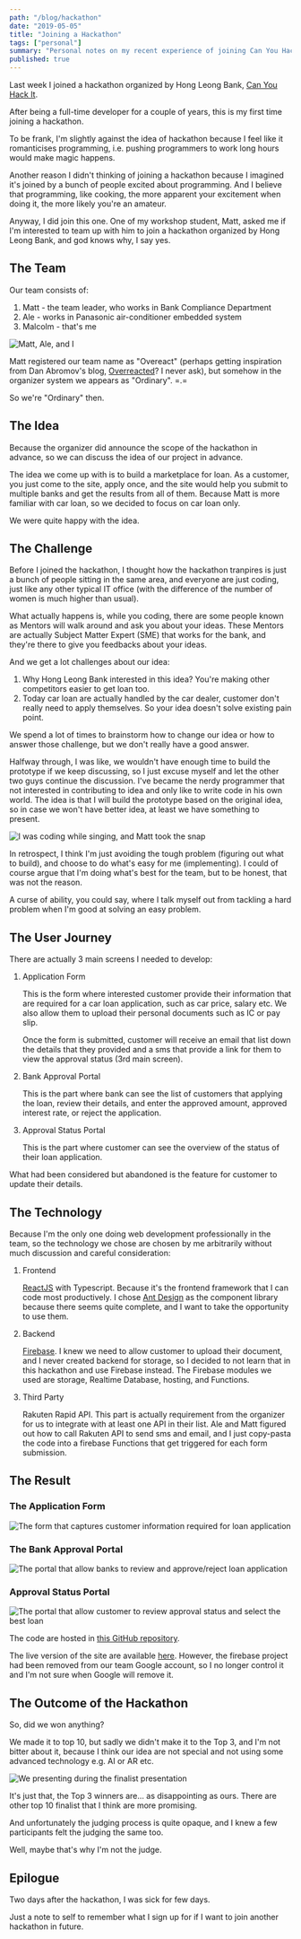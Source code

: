 ```yaml
---
path: "/blog/hackathon"
date: "2019-05-05"
title: "Joining a Hackathon"
tags: ["personal"]
summary: "Personal notes on my recent experience of joining Can You Hack It hackathon."
published: true
---
```


Last week I joined a hackathon organized by Hong Leong Bank, [Can You Hack It][can-you-hack-it].

After being a full-time developer for a couple of years, this is my first time joining a hackathon.

To be frank, I'm slightly against the idea of hackathon because I feel like it romanticises programming, i.e. pushing programmers to work long hours would make magic happens.

Another reason I didn't thinking of joining a hackathon because I imagined it's joined by a bunch of people excited about programming. And I believe that programming, like cooking, the more apparent your excitement when doing it, the more likely you're an amateur.

Anyway, I did join this one. One of my workshop student, Matt, asked me if I'm interested to team up with him to join a hackathon organized by Hong Leong Bank, and god knows why, I say yes.

## The Team

Our team consists of:

1.  Matt - the team leader, who works in Bank Compliance Department
1.  Ale - works in Panasonic air-conditioner embedded system
1.  Malcolm - that's me

![Matt, Ale, and I](team-members.jpeg)

Matt registered our team name as "Overeact" (perhaps getting inspiration from Dan Abromov's blog, [Overreacted]? I never ask), but somehow in the organizer system we appears as "Ordinary". =.=

So we're "Ordinary" then.

## The Idea

Because the organizer did announce the scope of the hackathon in advance, so we can discuss the idea of our project in advance.

The idea we come up with is to build a marketplace for loan. As a customer, you just come to the site, apply once, and the site would help you submit to multiple banks and get the results from all of them. Because Matt is more familiar with car loan, so we decided to focus on car loan only.

We were quite happy with the idea.

## The Challenge

Before I joined the hackathon, I thought how the hackathon tranpires is just a bunch of people sitting in the same area, and everyone are just coding, just like any other typical IT office (with the difference of the number of women is much higher than usual).

What actually happens is, while you coding, there are some people known as Mentors will walk around and ask you about your ideas. These Mentors are actually Subject Matter Expert (SME) that works for the bank, and they're there to give you feedbacks about your ideas.

And we get a lot challenges about our idea:

1.  Why Hong Leong Bank interested in this idea? You're making other competitors easier to get loan too.
1.  Today car loan are actually handled by the car dealer, customer don't really need to apply themselves. So your idea doesn't solve existing pain point.

We spend a lot of times to brainstorm how to change our idea or how to answer those challenge, but we don't really have a good answer.

Halfway through, I was like, we wouldn't have enough time to build the prototype if we keep discussing, so I just excuse myself and let the other two guys continue the discussion. I've became the nerdy programmer that not interested in contributing to idea and only like to write code in his own world. The idea is that I will build the prototype based on the original idea, so in case we won't have better idea, at least we have something to present.

![I was coding while singing, and Matt took the snap](me-coding-at-midnight-and-singing.jpeg)

In retrospect, I think I'm just avoiding the tough problem (figuring out what to build), and choose to do what's easy for me (implementing). I could of course argue that I'm doing what's best for the team, but to be honest, that was not the reason.

A curse of ability, you could say, where I talk myself out from tackling a hard problem when I'm good at solving an easy problem.

## The User Journey

There are actually 3 main screens I needed to develop:

1.  Application Form

    This is the form where interested customer provide their information that are required for a car loan application, such as car price, salary etc. We also allow them to upload their personal documents such as IC or pay slip.

    Once the form is submitted, customer will receive an email that list down the details that they provided and a sms that provide a link for them to view the approval status (3rd main screen).

1.  Bank Approval Portal

    This is the part where bank can see the list of customers that applying the loan, review their details, and enter the approved amount, approved interest rate, or reject the application.

1.  Approval Status Portal

    This is the part where customer can see the overview of the status of their loan application.

What had been considered but abandoned is the feature for customer to update their details.

## The Technology

Because I'm the only one doing web development professionally in the team, so the technology we chose are chosen by me arbitrarily without much discussion and careful consideration:

1.  Frontend

    [ReactJS] with Typescript. Because it's the frontend framework that I can code most productively. I chose [Ant Design][antdesign] as the component library because there seems quite complete, and I want to take the opportunity to use them.

1.  Backend

    [Firebase]. I knew we need to allow customer to upload their document, and I never created backend for storage, so I decided to not learn that in this hackathon and use Firebase instead. The Firebase modules we used are storage, Realtime Database, hosting, and Functions.

1.  Third Party

    Rakuten Rapid API. This part is actually requirement from the organizer for us to integrate with at least one API in their list. Ale and Matt figured out how to call Rakuten API to send sms and email, and I just copy-pasta the code into a firebase Functions that get triggered for each form submission.

## The Result

### The Application Form

![The form that captures customer information required for loan application](loan-form.png)

### The Bank Approval Portal

<img src="bank-approval.gif" alt="The portal that allow banks to review and approve/reject loan application" class="blog-gif blog-gif--narrow" />

### Approval Status Portal

<img src="approval-status.gif" alt="The portal that allow customer to review approval status and select the best loan" class="blog-gif" />

The code are hosted in [this GitHub repository][code-repo].

The live version of the site are available [here][firebase-site]. However, the firebase project had been removed from our team Google account, so I no longer control it and I'm not sure when Google will remove it.

## The Outcome of the Hackathon

So, did we won anything?

We made it to top 10, but sadly we didn't make it to the Top 3, and I'm not bitter about it, because I think our idea are not special and not using some advanced technology e.g. AI or AR etc.

![We presenting during the finalist presentation](top-10-presentation.jpeg)

It's just that, the Top 3 winners are... as disappointing as ours. There are other top 10 finalist that I think are more promising.

And unfortunately the judging process is quite opaque, and I knew a few participants felt the judging the same too.

Well, maybe that's why I'm not the judge.

## Epilogue

Two days after the hackathon, I was sick for few days.

Just a note to self to remember what I sign up for if I want to join another hackathon in future.

[can-you-hack-it]: https://www.hlb.com.my/en/personal-banking/about-us/careers/can-you-hack-it.html
[overreacted]: https://overreacted.io/
[reactjs]: https://reactjs.org/
[antdesign]: https://ant.design/
[firebase]: https://firebase.google.com/
[code-repo]: https://github.com/malcolm-kee/react-project-base
[firebase-site]: https://team36.firebaseapp.com/
